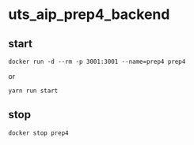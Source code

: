 # uts_aip_prep4_backend

## start
`docker run -d --rm -p 3001:3001 --name=prep4 prep4`

or

`yarn run start`

## stop
`docker stop prep4`
